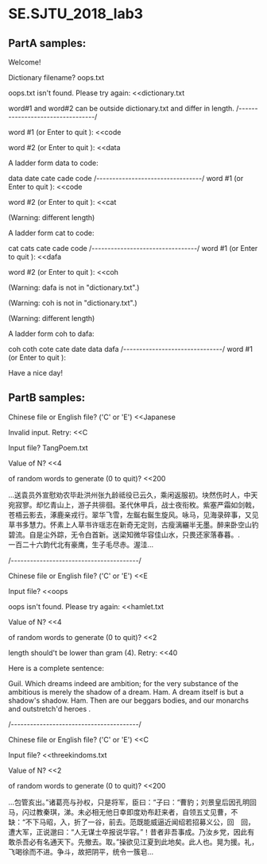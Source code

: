 # SE.SJTU_2018_lab3
## PartA samples: 
Welcome!

Dictionary filename? oops.txt    

oops.txt isn't found. Please try again:   <<dictionary.txt

word#1 and word#2 can be outside dictionary.txt and differ in length.
/---------------------------------/

word #1 (or Enter to quit ):  <<code

word #2 (or Enter to quit ):  <<data

A ladder form data to code: 

data date cate cade code 
/---------------------------------/
word #1 (or Enter to quit ):  <<code

word #2 (or Enter to quit ):  <<cat

(Warning: different length)

A ladder form cat to code: 

cat cats cate cade code 
/---------------------------------/
word #1 (or Enter to quit ):  <<dafa

word #2 (or Enter to quit ):  <<coh

(Warning: dafa is not in "dictionary.txt".)

(Warning: coh is not in "dictionary.txt".)

(Warning: different length)

A ladder form coh to dafa: 

coh coth cote cate date data dafa 
/-------------------------------/
word #1 (or Enter to quit ): 

Have a nice day!

## PartB samples:

Chinese file or English file? ('C' or 'E') <<Japanese

Invalid input. Retry: <<C

Input file? TangPoem.txt

Value of N? <<4

of random words to generate (0 to quit)? <<200

...送袁员外宣慰劝农毕赴洪州张九龄祗役已云久，乘闲返服初。块然伤时人，中天宛寂寥。却忆青山上，游子共徘徊。圣代休甲兵，战士夜衔枚。紫塞严霜如剑戟，苍梧云影去，涿鹿亲戎行。翠华飞雪，左鋋右鋋生旋风。咏马，见海录碎事，又见草书多慧力。怀素上人草书许瑶志在新奇无定则，古瘦漓纚半无墨。醉来卧空山钓碧流。自是尘外踪，无令白首新。送梁知微华容佳山水，只畏还家落春暮。.　　　一百二十六韵代北有豪鹰，生子毛尽赤。渥洼...

/----------------------------------------/

Chinese file or English file? ('C' or 'E') <<E

Input file? <<oops

oops isn't found. Please try again: <<hamlet.txt

Value of N? <<4

of random words to generate (0 to quit)? <<2
 
length should't be lower than gram (4). Retry: <<40

Here is a complete sentence: 

Guil. Which dreams indeed are ambition; for the very substance of the ambitious is merely the shadow of a dream. Ham. A dream itself is but a shadow's shadow. Ham. Then are our beggars bodies, and our monarchs and outstretch'd heroes .

/----------------------------------------/

Chinese file or English file? ('C' or 'E') <<C

Input file?  <<threekindoms.txt

Value of N?  <<2

of random words to generate (0 to quit)? <<200

...包管亥出。”诸葛亮与孙权，只是将军，臣曰：“子曰：“曹豹；刘景皇后因孔明回马，闪过教秦琪，涕。未必相无他日幸即度劝布赶来者，自领五丈见曹，不缺：“不下马昭，入，折了一谷，前去。范既能威逼近闻绍若招募义公，回　回，遭大军，正说邈曰：“人无谋士卒报说华容。”！昔者非吾事成。乃汝乡党，因此有敢杀吾必有名通天下。先撤去。取。”操欲见江夏到此地矣。此人也。晃为援。礼，飞喝徐而不进。争斗，故把阴平，统令一簇皂...
